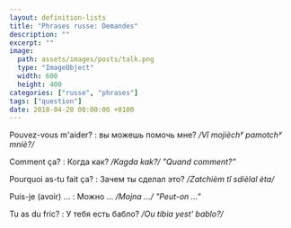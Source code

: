 ```yaml
---
layout: definition-lists
title: "Phrases russe: Demandes"
description: ""
excerpt: ""
image:
  path: assets/images/posts/talk.png
  type: "ImageObject"
  width: 600
  height: 400
categories: ["russe", "phrases"]
tags: ["question"]
date: 2018-04-20 00:00:00 +0100
---
```


Pouvez-vous m'aider?
: вы можешь помочь мне?
*/Vî mojièchʸ pamotchʸ mniè?/*

Comment ça?
: Когда как?
*/Kagda kak?/ "Quand comment?"*

Pourquoi as-tu fait ça?
: Зачем ты сделал это?
*/Zatchièm tî sdièlal èta/*

Puis-je (avoir) …
: Можно …
*/Mojna …/ "Peut-on …"*

Tu as du fric?
: У тебя есть бабло?
*/Ou tibia yest' bablo?/*
